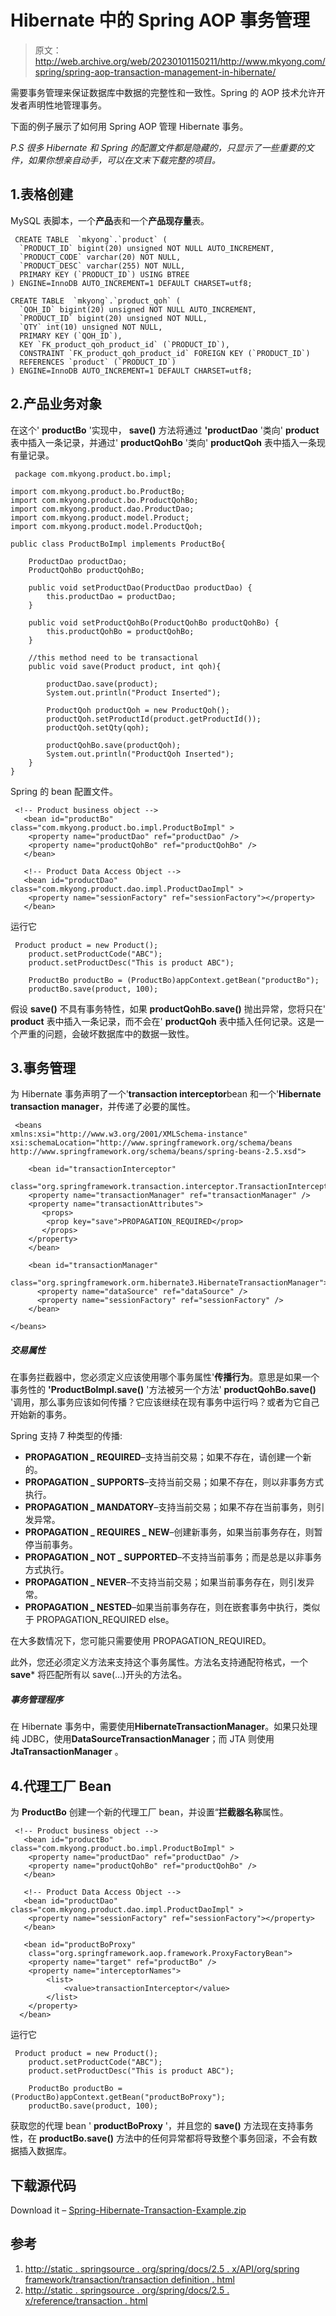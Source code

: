 # Hibernate 中的 Spring AOP 事务管理

> 原文：<http://web.archive.org/web/20230101150211/http://www.mkyong.com/spring/spring-aop-transaction-management-in-hibernate/>

需要事务管理来保证数据库中数据的完整性和一致性。Spring 的 AOP 技术允许开发者声明性地管理事务。

下面的例子展示了如何用 Spring AOP 管理 Hibernate 事务。

*P.S 很多 Hibernate 和 Spring 的配置文件都是隐藏的，只显示了一些重要的文件，如果你想亲自动手，可以在文末下载完整的项目。*

## 1.表格创建

MySQL 表脚本，一个**产品**表和一个**产品现存量**表。

```
 CREATE TABLE  `mkyong`.`product` (
  `PRODUCT_ID` bigint(20) unsigned NOT NULL AUTO_INCREMENT,
  `PRODUCT_CODE` varchar(20) NOT NULL,
  `PRODUCT_DESC` varchar(255) NOT NULL,
  PRIMARY KEY (`PRODUCT_ID`) USING BTREE
) ENGINE=InnoDB AUTO_INCREMENT=1 DEFAULT CHARSET=utf8;

CREATE TABLE  `mkyong`.`product_qoh` (
  `QOH_ID` bigint(20) unsigned NOT NULL AUTO_INCREMENT,
  `PRODUCT_ID` bigint(20) unsigned NOT NULL,
  `QTY` int(10) unsigned NOT NULL,
  PRIMARY KEY (`QOH_ID`),
  KEY `FK_product_qoh_product_id` (`PRODUCT_ID`),
  CONSTRAINT `FK_product_qoh_product_id` FOREIGN KEY (`PRODUCT_ID`) 
  REFERENCES `product` (`PRODUCT_ID`)
) ENGINE=InnoDB AUTO_INCREMENT=1 DEFAULT CHARSET=utf8; 
```

## 2.产品业务对象

在这个' **productBo** '实现中， **save()** 方法将通过 **'productDao** '类向' **product** 表中插入一条记录，并通过' **productQohBo** '类向' **productQoh** 表中插入一条现有量记录。

```
 package com.mkyong.product.bo.impl;

import com.mkyong.product.bo.ProductBo;
import com.mkyong.product.bo.ProductQohBo;
import com.mkyong.product.dao.ProductDao;
import com.mkyong.product.model.Product;
import com.mkyong.product.model.ProductQoh;

public class ProductBoImpl implements ProductBo{

	ProductDao productDao;
	ProductQohBo productQohBo;

	public void setProductDao(ProductDao productDao) {
		this.productDao = productDao;
	}

	public void setProductQohBo(ProductQohBo productQohBo) {
		this.productQohBo = productQohBo;
	}

	//this method need to be transactional
	public void save(Product product, int qoh){

		productDao.save(product);
		System.out.println("Product Inserted");

		ProductQoh productQoh = new ProductQoh();
		productQoh.setProductId(product.getProductId());
		productQoh.setQty(qoh);

		productQohBo.save(productQoh);
		System.out.println("ProductQoh Inserted");
	}
} 
```

Spring 的 bean 配置文件。

```
 <!-- Product business object -->
   <bean id="productBo" class="com.mkyong.product.bo.impl.ProductBoImpl" >
   	<property name="productDao" ref="productDao" />
   	<property name="productQohBo" ref="productQohBo" />
   </bean>

   <!-- Product Data Access Object -->
   <bean id="productDao" class="com.mkyong.product.dao.impl.ProductDaoImpl" >
   	<property name="sessionFactory" ref="sessionFactory"></property>
   </bean> 
```

运行它

```
 Product product = new Product();
    product.setProductCode("ABC");
    product.setProductDesc("This is product ABC");

    ProductBo productBo = (ProductBo)appContext.getBean("productBo");
    productBo.save(product, 100); 
```

假设 **save()** 不具有事务特性，如果 **productQohBo.save()** 抛出异常，您将只在' **product** 表中插入一条记录，而不会在' **productQoh** 表中插入任何记录。这是一个严重的问题，会破坏数据库中的数据一致性。

## 3.事务管理

为 Hibernate 事务声明了一个'**transaction interceptor**bean 和一个'**Hibernate transaction manager**，并传递了必要的属性。

```
 <beans 
xmlns:xsi="http://www.w3.org/2001/XMLSchema-instance"
xsi:schemaLocation="http://www.springframework.org/schema/beans
http://www.springframework.org/schema/beans/spring-beans-2.5.xsd">

    <bean id="transactionInterceptor" 
       class="org.springframework.transaction.interceptor.TransactionInterceptor">
	<property name="transactionManager" ref="transactionManager" />
	<property name="transactionAttributes">
	   <props>
		<prop key="save">PROPAGATION_REQUIRED</prop>
	   </props>
	</property>
    </bean>

    <bean id="transactionManager" 
        class="org.springframework.orm.hibernate3.HibernateTransactionManager">
	  <property name="dataSource" ref="dataSource" />
	  <property name="sessionFactory" ref="sessionFactory" />
    </bean>

</beans> 
```

##### 交易属性

在事务拦截器中，您必须定义应该使用哪个事务属性'**传播行为**。意思是如果一个事务性的 **'ProductBoImpl.save()** '方法被另一个方法' **productQohBo.save()** '调用，那么事务应该如何传播？它应该继续在现有事务中运行吗？或者为它自己开始新的事务。

Spring 支持 7 种类型的传播:

*   **PROPAGATION _ REQUIRED**–支持当前交易；如果不存在，请创建一个新的。
*   **PROPAGATION _ SUPPORTS**–支持当前交易；如果不存在，则以非事务方式执行。
*   **PROPAGATION _ MANDATORY**–支持当前交易；如果不存在当前事务，则引发异常。
*   **PROPAGATION _ REQUIRES _ NEW**–创建新事务，如果当前事务存在，则暂停当前事务。
*   **PROPAGATION _ NOT _ SUPPORTED**–不支持当前事务；而是总是以非事务方式执行。
*   **PROPAGATION _ NEVER**–不支持当前交易；如果当前事务存在，则引发异常。
*   **PROPAGATION _ NESTED**–如果当前事务存在，则在嵌套事务中执行，类似于 PROPAGATION_REQUIRED else。

在大多数情况下，您可能只需要使用 PROPAGATION_REQUIRED。

此外，您还必须定义方法来支持这个事务属性。方法名支持通配符格式，一个 **save*** 将匹配所有以 save(…)开头的方法名。

##### 事务管理程序

在 Hibernate 事务中，需要使用**HibernateTransactionManager**。如果只处理纯 JDBC，使用**DataSourceTransactionManager**；而 JTA 则使用 **JtaTransactionManager** 。

## 4.代理工厂 Bean

为 **ProductBo** 创建一个新的代理工厂 bean，并设置“**拦截器名称**属性。

```
 <!-- Product business object -->
   <bean id="productBo" class="com.mkyong.product.bo.impl.ProductBoImpl" >
   	<property name="productDao" ref="productDao" />
   	<property name="productQohBo" ref="productQohBo" />
   </bean>

   <!-- Product Data Access Object -->
   <bean id="productDao" class="com.mkyong.product.dao.impl.ProductDaoImpl" >
   	<property name="sessionFactory" ref="sessionFactory"></property>
   </bean>

   <bean id="productBoProxy"
	class="org.springframework.aop.framework.ProxyFactoryBean">
	<property name="target" ref="productBo" />
	<property name="interceptorNames">
		<list>
			<value>transactionInterceptor</value>
		</list>
	</property>
  </bean> 
```

运行它

```
 Product product = new Product();
    product.setProductCode("ABC");
    product.setProductDesc("This is product ABC");

    ProductBo productBo = (ProductBo)appContext.getBean("productBoProxy");
    productBo.save(product, 100); 
```

获取您的代理 bean ' **productBoProxy** '，并且您的 **save()** 方法现在支持事务性，在 **productBo.save()** 方法中的任何异常都将导致整个事务回滚，不会有数据插入数据库。

## 下载源代码

Download it – [Spring-Hibernate-Transaction-Example.zip](http://web.archive.org/web/20220508112627/http://www.mkyong.com/wp-content/uploads/2010/03/Spring-Hibernate-Transaction-Example.zip)

## 参考

1.  [http://static . springsource . org/spring/docs/2.5 . x/API/org/spring framework/transaction/transaction definition . html](http://web.archive.org/web/20220508112627/http://static.springsource.org/spring/docs/2.5.x/api/org/springframework/transaction/TransactionDefinition.html)
2.  [http://static . springsource . org/spring/docs/2.5 . x/reference/transaction . html](http://web.archive.org/web/20220508112627/http://static.springsource.org/spring/docs/2.5.x/reference/transaction.html)

<input type="hidden" id="mkyong-current-postId" value="4135">